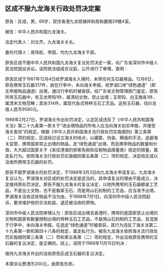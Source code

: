## 区成不服九龙海关行政处罚决定案

原告：区成，男，69岁，现住香港九龙观塘祥和苑和健阁29楼4室。

被告：中华人民共和国九龙海关。

法定代表人：刘文杰，九龙海关关长。

委托代理人：周伟航、李国，均为九龙海关干部。

原告区成不服中华人民共和国九龙海关复议处罚决定一案，向广东省深圳市中级人民法院提出诉讼。该院依法组成合议庭，公开进行了审理，查明：

原告区成于1987年12月4日经罗湖海关入境时，未带任何玉石器用品。12月6日，原告携带玉石器317件，放在行李中，未向海关申报，经罗湖口岸“绿色通道”（即无申报物品通道）出境，通过行李机时被查获。经广东省文物管理部门鉴定，原告所带玉石器中，有玉龙带钩1件，属清初文物，禁止出境；玉带钩、白玉猴各1件，属清末文物范畴；其余314件，属现代各式特种玉石工艺品。这些玉石器，估价总值人民币9580元。

1988年2月27日，罗湖海关作出处罚决定，认定区成违反了《中华人民共和国海关法》第二十九条第一款关于“进出境物品的所有人应当向海关如实申报，并接受海关查验”的规定。根据《中华人民共和国海关法行政处罚实施细则》第三条第（二）项的规定，区成经过设立海关的地点，以藏匿、伪装、瞒报的手法，逃避海关监管，携带国家禁止出境的物品，走“绿色通道”出境，而且携带物品的数量和价值，大大超过国家关于《来往港澳的旅客免税和征税物品限量表》规定的限量，属走私行为。依照海关法行政处罚实施细则第五条第（二）项的规定，决定给区成以没收所携带玉石器的处罚。

原告不服罗湖海关的处罚决定，于1988年3月3日向九龙海关申请复议。九龙海关复议认为，罗湖海关对区成的处罚决定是适当的，其申请复议的理由不能成立，决定维持原处罚决定。原告不服九龙海关的复议决定，以他所携带的玉石器都是工艺品，不是出土文物，也不是翡翠玉石，而是用山石刻制的工艺品，应当准予出境，罗湖海关没收这些物品不当为由，于1988年7月1日，向深圳市中级人民法院起诉，要求维护他的合法权益，退还被没收的原物。

深圳市中级人民法院审理认为：原告区成出境去香港时，携带的是国家禁止出境的文物和国家有数量限制出境的特种玉石工艺品，不是用山石刻制的工艺品，且混放于行李中，未向海关申报，在选走“绿色通道”时被查获，其行为违反了海关法第二十九条第一款和第四十八条的规定，属走私行为。被告九龙海关依照海关法行政处罚实施细则第三条第（二）项和第五条第（二）项的规定，作出没收原告携带的玉石器的复议决定，是正确的。综上，该院于1988年11月15日判决：

维持九龙海关作出的没收原告区成玉石器的复议决定。

本案诉讼费港币200元，由原告负担。

